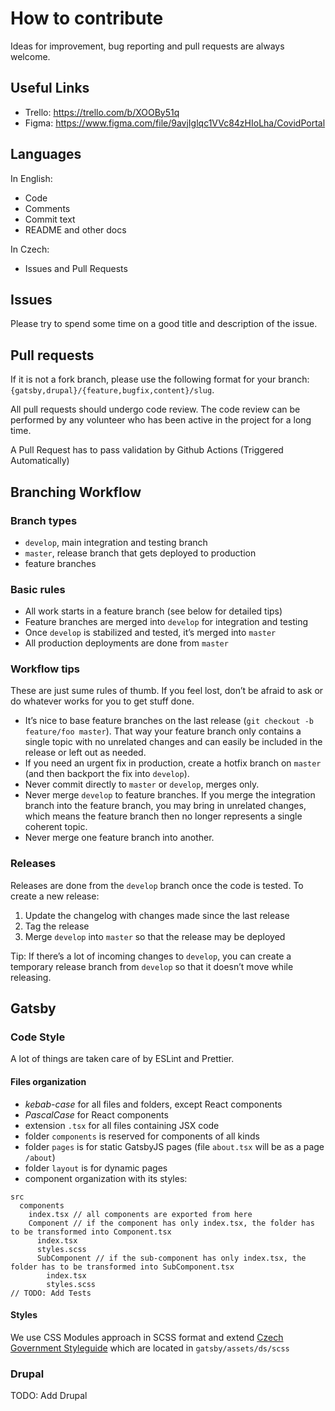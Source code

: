 # How to contribute

Ideas for improvement, bug reporting and pull requests are always welcome.

## Useful Links

- Trello: https://trello.com/b/XOOBy51q
- Figma: https://www.figma.com/file/9avjIglqc1VVc84zHIoLha/CovidPortal

## Languages

In English:

- Code
- Comments
- Commit text
- README and other docs

In Czech:

- Issues and Pull Requests

## Issues

Please try to spend some time on a good title and description of the issue.

## Pull requests

If it is not a fork branch, please use the following format for your branch: `{gatsby,drupal}/{feature,bugfix,content}/slug`.

All pull requests should undergo code review. The code review can be performed by any volunteer who has been active in the project for a long time.

A Pull Request has to pass validation by Github Actions (Triggered Automatically)

## Branching Workflow

### Branch types

* `develop`, main integration and testing branch
* `master`, release branch that gets deployed to production
* feature branches

### Basic rules

* All work starts in a feature branch (see below for detailed tips)
* Feature branches are merged into `develop` for integration and testing
* Once `develop` is stabilized and tested, it’s merged into `master`
* All production deployments are done from `master`

### Workflow tips

These are just sume rules of thumb. If you feel lost, don’t be afraid to ask or do whatever works for you to get stuff done.

* It’s nice to base feature branches on the last release (`git checkout -b feature/foo master`). That way your feature branch only contains a single topic with no unrelated changes and can easily be included in the release or left out as needed.
* If you need an urgent fix in production, create a hotfix branch on `master` (and then backport the fix into `develop`).
* Never commit directly to `master` or `develop`, merges only.
* Never merge `develop` to feature branches. If you merge the integration branch into the feature branch, you may bring in unrelated changes, which means the feature branch then no longer represents a single coherent topic.
* Never merge one feature branch into another.

### Releases

Releases are done from the `develop` branch once the code is tested. To create a new release:

1. Update the changelog with changes made since the last release
2. Tag the release
3. Merge `develop` into `master` so that the release may be deployed

Tip: If there’s a lot of incoming changes to `develop`, you can create a temporary
release branch from `develop` so that it doesn’t move while releasing.

## Gatsby

### Code Style

A lot of things are taken care of by ESLint and Prettier.

#### Files organization

- _kebab-case_ for all files and folders, except React components
- _PascalCase_ for React components
- extension `.tsx` for all files containing JSX code
- folder `components` is reserved for components of all kinds
- folder `pages` is for static GatsbyJS pages (file `about.tsx` will be as a page `/about`)
- folder `layout` is for dynamic pages
- component organization with its styles:

```
src
  components
    index.tsx // all components are exported from here
    Component // if the component has only index.tsx, the folder has to be transformed into Component.tsx
      index.tsx
      styles.scss
      SubComponent // if the sub-component has only index.tsx, the folder has to be transformed into SubComponent.tsx
        index.tsx
        styles.scss
// TODO: Add Tests
```

#### Styles

We use CSS Modules approach in SCSS format and extend [Czech Government Styleguide](https://designsystem.gov.cz) which are located in `gatsby/assets/ds/scss`

### Drupal
TODO: Add Drupal

